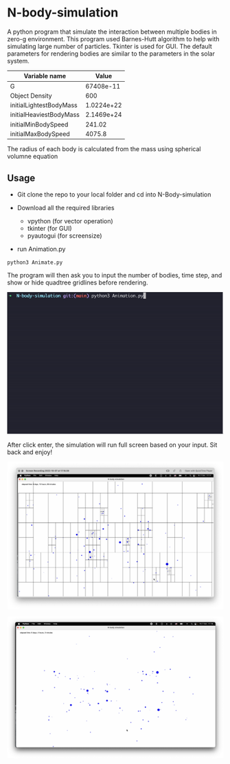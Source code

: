 # N-body-simulation
A python program that simulate the interaction between multiple bodies in zero-g environment. This program used Barnes-Hutt algorithm to help with simulating large number of particles. Tkinter is used for GUI.
The default parameters for rendering bodies are similar to the parameters in the solar system.

| Variable name |     Value     |
| ------------- | ------------- |
| G  | 67408e-11  |
| Object Density  | 600  |
| initialLightestBodyMass  | 1.0224e+22  |
| initialHeaviestBodyMass  | 2.1469e+24  |
| initialMinBodySpeed  | 241.02  |
| initialMaxBodySpeed  | 4075.8  |

The radius of each body is calculated from the mass using spherical volumne equation

## Usage
- Git clone the repo to your local folder and cd into N-Body-simulation
- Download all the required libraries
  - vpython (for vector operation)
  - tkinter (for GUI)
  - pyautogui (for screensize)

- run Animation.py
```
python3 Animate.py
```

The program will then ask you to input the number of bodies, time step, and show or hide quadtree gridlines before rendering. 

![](https://github.com/minhphd/N-body-simulation/blob/main/media/terminalInput.gif)

After click enter, the simulation will run full screen based on your input. Sit back and enjoy!

![](https://github.com/minhphd/N-body-simulation/blob/main/media/withGrid.png)

![](https://github.com/minhphd/N-body-simulation/blob/main/media/without.png)

